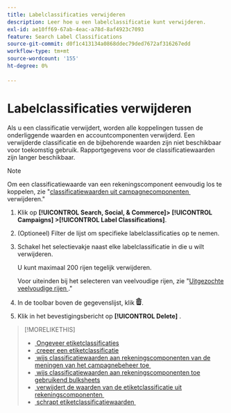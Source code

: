 ```yaml
---
title: Labelclassificaties verwijderen
description: Leer hoe u een labelclassificatie kunt verwijderen.
exl-id: ae10ff69-67ab-4eac-a78d-8af4923c7093
feature: Search Label Classifications
source-git-commit: d0f1c413134a0868ddec79ded7672af316267edd
workflow-type: tm+mt
source-wordcount: '155'
ht-degree: 0%

---
```


# Labelclassificaties verwijderen

Als u een classificatie verwijdert, worden alle koppelingen tussen de onderliggende waarden en accountcomponenten verwijderd. Een verwijderde classificatie en de bijbehorende waarden zijn niet beschikbaar voor toekomstig gebruik. Rapportgegevens voor de classificatiewaarden zijn langer beschikbaar.

>[!NOTE]
>
>Om een classificatiewaarde van een rekeningscomponent eenvoudig los te koppelen, zie &quot;[&#x200B; classificatiewaarden uit campagnecomponenten &#x200B;](classification-values-remove.md) verwijderen.&quot;

1. Klik op **[!UICONTROL Search, Social, & Commerce]> [!UICONTROL Campaigns] >[!UICONTROL Label Classifications]**.

1. (Optioneel) Filter de lijst om specifieke labelclassificaties op te nemen.

1. Schakel het selectievakje naast elke labelclassificatie in die u wilt verwijderen.

   U kunt maximaal 200 rijen tegelijk verwijderen.

   Voor uiteinden bij het selecteren van veelvoudige rijen, zie &quot;[&#x200B; Uitgezochte veelvoudige rijen &#x200B;](/help/search-social-commerce/common-tasks/navigation-editing-selection/multiple-rows-select.md).&quot;

1. In de toolbar boven de gegevenslijst, klik ![&#x200B; Schrapping &#x200B;](/help/search-social-commerce/assets/delete.png " ").

1. Klik in het bevestigingsbericht op **[!UICONTROL Delete]** .

>[!MORELIKETHIS]
>
>* [&#x200B; Ongeveer etiketclassificaties &#x200B;](classification-about.md)
>* [&#x200B; creeer een etiketclassificatie &#x200B;](classification-create.md)
>* [&#x200B; wijs classificatiewaarden aan rekeningscomponenten van de meningen van het campagnebeheer toe &#x200B;](classification-values-assign-campaign-management.md)
>* [&#x200B; wijs classificatiewaarden aan rekeningscomponenten toe gebruikend bulksheets &#x200B;](classification-values-assign-bulksheets.md)
>* [&#x200B; verwijdert de waarden van de etiketclassificatie uit rekeningscomponenten &#x200B;](classification-values-remove.md)
>* [&#x200B; schrapt etiketclassificatiewaarden &#x200B;](classification-values-delete.md)
